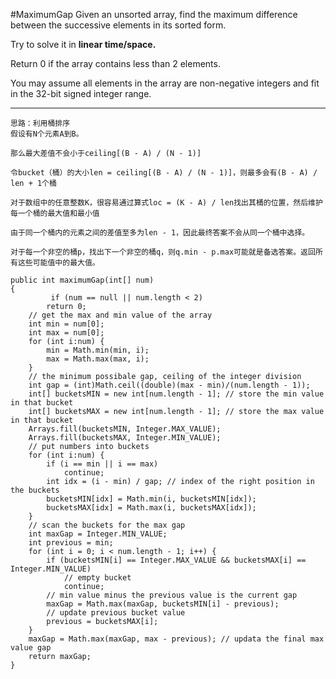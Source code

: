 #MaximumGap
Given an unsorted array, find the maximum difference between the successive elements in its sorted form.

Try to solve it in **linear time/space.**

Return 0 if the array contains less than 2 elements.

You may assume all elements in the array are non-negative integers and fit in the 32-bit signed integer range.


---



```
思路：利用桶排序
假设有N个元素A到B。

那么最大差值不会小于ceiling[(B - A) / (N - 1)]

令bucket（桶）的大小len = ceiling[(B - A) / (N - 1)]，则最多会有(B - A) / len + 1个桶

对于数组中的任意整数K，很容易通过算式loc = (K - A) / len找出其桶的位置，然后维护每一个桶的最大值和最小值

由于同一个桶内的元素之间的差值至多为len - 1，因此最终答案不会从同一个桶中选择。

对于每一个非空的桶p，找出下一个非空的桶q，则q.min - p.max可能就是备选答案。返回所有这些可能值中的最大值。

public int maximumGap(int[] num)
{
         if (num == null || num.length < 2)
        return 0;
    // get the max and min value of the array
    int min = num[0];
    int max = num[0];
    for (int i:num) {
        min = Math.min(min, i);
        max = Math.max(max, i);
    }
    // the minimum possibale gap, ceiling of the integer division
    int gap = (int)Math.ceil((double)(max - min)/(num.length - 1));
    int[] bucketsMIN = new int[num.length - 1]; // store the min value in that bucket
    int[] bucketsMAX = new int[num.length - 1]; // store the max value in that bucket
    Arrays.fill(bucketsMIN, Integer.MAX_VALUE);
    Arrays.fill(bucketsMAX, Integer.MIN_VALUE);
    // put numbers into buckets
    for (int i:num) {
        if (i == min || i == max)
            continue;
        int idx = (i - min) / gap; // index of the right position in the buckets
        bucketsMIN[idx] = Math.min(i, bucketsMIN[idx]);
        bucketsMAX[idx] = Math.max(i, bucketsMAX[idx]);
    }
    // scan the buckets for the max gap
    int maxGap = Integer.MIN_VALUE;
    int previous = min;
    for (int i = 0; i < num.length - 1; i++) {
        if (bucketsMIN[i] == Integer.MAX_VALUE && bucketsMAX[i] == Integer.MIN_VALUE)
            // empty bucket
            continue;
        // min value minus the previous value is the current gap
        maxGap = Math.max(maxGap, bucketsMIN[i] - previous);
        // update previous bucket value
        previous = bucketsMAX[i];
    }
    maxGap = Math.max(maxGap, max - previous); // updata the final max value gap
    return maxGap;
}
```